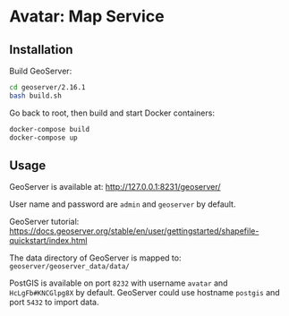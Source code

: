 # Avatar: Map Service

## Installation

Build GeoServer:

```bash
cd geoserver/2.16.1
bash build.sh
```

Go back to root, then build and start Docker containers:

```bash
docker-compose build
docker-compose up
```

## Usage

GeoServer is available at: http://127.0.0.1:8231/geoserver/

User name and password are `admin` and `geoserver` by default.

GeoServer tutorial: https://docs.geoserver.org/stable/en/user/gettingstarted/shapefile-quickstart/index.html

The data directory of GeoServer is mapped to: `geoserver/geoserver_data/data/`

PostGIS is available on port `8232` with username `avatar` and `HcLgFb#KNCGlpg8X` by default. GeoServer could use hostname `postgis` and port `5432` to import data.

